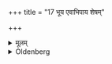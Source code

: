 +++
title = "17 भूय एवाभिपाय शेषम्"

+++

<details><summary>मूलम्</summary>

भूय एवाभिपाय शेषं ब्राह्मणाय दद्यात् १७
</details>

<details><summary>Oldenberg</summary>

17. Having drunk more of it, he should give the remainder to a Brāhmaṇa.
</details>
